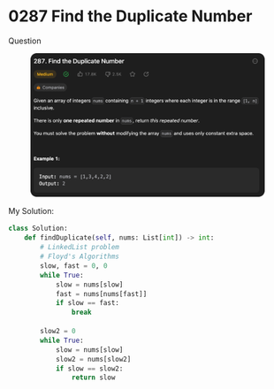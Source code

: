 # 0287 Find the Duplicate Number

Question

<figure><img src="../.gitbook/assets/image (1) (14).png" alt=""><figcaption></figcaption></figure>



My Solution:

```python
class Solution:
    def findDuplicate(self, nums: List[int]) -> int:
        # LinkedList problem
        # Floyd's Algorithms
        slow, fast = 0, 0
        while True:
            slow = nums[slow]
            fast = nums[nums[fast]]
            if slow == fast:
                break
            
        slow2 = 0
        while True:
            slow = nums[slow]
            slow2 = nums[slow2]
            if slow == slow2:
                return slow
```
